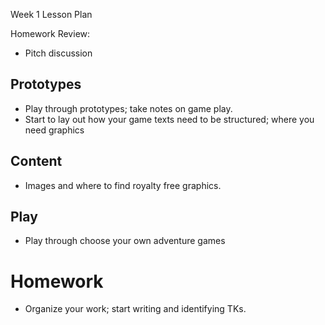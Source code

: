 Week 1 Lesson Plan

Homework Review:
+ Pitch discussion

## Prototypes
+ Play through prototypes; take notes on game play.
+ Start to lay out how your game texts need to be structured; where you need graphics

## Content
+ Images and where to find royalty free graphics. 

## Play
+ Play through choose your own adventure games


# Homework
+ Organize your work; start writing and identifying TKs. 